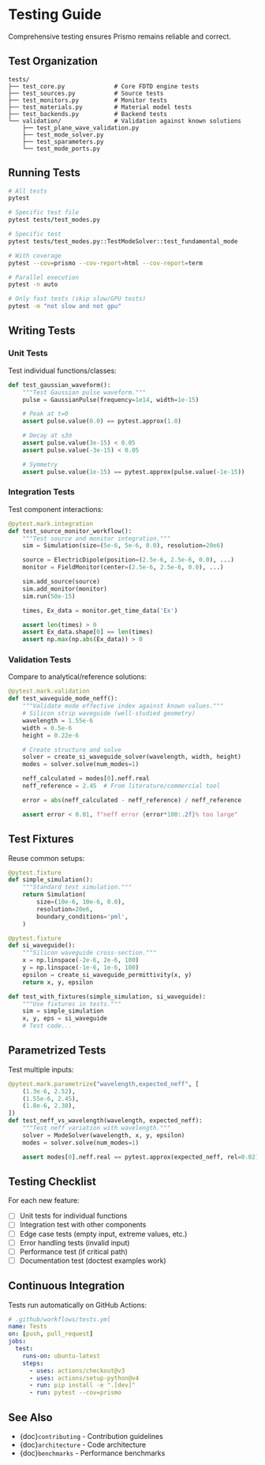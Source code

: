 # Testing Guide

Comprehensive testing ensures Prismo remains reliable and correct.

## Test Organization

```
tests/
├── test_core.py              # Core FDTD engine tests
├── test_sources.py           # Source tests
├── test_monitors.py          # Monitor tests
├── test_materials.py         # Material model tests
├── test_backends.py          # Backend tests
└── validation/               # Validation against known solutions
    ├── test_plane_wave_validation.py
    ├── test_mode_solver.py
    ├── test_sparameters.py
    └── test_mode_ports.py
```

## Running Tests

```bash
# All tests
pytest

# Specific test file
pytest tests/test_modes.py

# Specific test
pytest tests/test_modes.py::TestModeSolver::test_fundamental_mode

# With coverage
pytest --cov=prismo --cov-report=html --cov-report=term

# Parallel execution
pytest -n auto

# Only fast tests (skip slow/GPU tests)
pytest -m "not slow and not gpu"
```

## Writing Tests

### Unit Tests

Test individual functions/classes:

```python
def test_gaussian_waveform():
    """Test Gaussian pulse waveform."""
    pulse = GaussianPulse(frequency=1e14, width=1e-15)

    # Peak at t=0
    assert pulse.value(0.0) == pytest.approx(1.0)

    # Decay at ±3σ
    assert pulse.value(3e-15) < 0.05
    assert pulse.value(-3e-15) < 0.05

    # Symmetry
    assert pulse.value(1e-15) == pytest.approx(pulse.value(-1e-15))
```

### Integration Tests

Test component interactions:

```python
@pytest.mark.integration
def test_source_monitor_workflow():
    """Test source and monitor integration."""
    sim = Simulation(size=(5e-6, 5e-6, 0.0), resolution=20e6)

    source = ElectricDipole(position=(2.5e-6, 2.5e-6, 0.0), ...)
    monitor = FieldMonitor(center=(2.5e-6, 2.5e-6, 0.0), ...)

    sim.add_source(source)
    sim.add_monitor(monitor)
    sim.run(50e-15)

    times, Ex_data = monitor.get_time_data('Ex')

    assert len(times) > 0
    assert Ex_data.shape[0] == len(times)
    assert np.max(np.abs(Ex_data)) > 0
```

### Validation Tests

Compare to analytical/reference solutions:

```python
@pytest.mark.validation
def test_waveguide_mode_neff():
    """Validate mode effective index against known values."""
    # Silicon strip waveguide (well-studied geometry)
    wavelength = 1.55e-6
    width = 0.5e-6
    height = 0.22e-6

    # Create structure and solve
    solver = create_si_waveguide_solver(wavelength, width, height)
    modes = solver.solve(num_modes=1)

    neff_calculated = modes[0].neff.real
    neff_reference = 2.45  # From literature/commercial tool

    error = abs(neff_calculated - neff_reference) / neff_reference

    assert error < 0.01, f"neff error {error*100:.2f}% too large"
```

## Test Fixtures

Reuse common setups:

```python
@pytest.fixture
def simple_simulation():
    """Standard test simulation."""
    return Simulation(
        size=(10e-6, 10e-6, 0.0),
        resolution=20e6,
        boundary_conditions='pml',
    )

@pytest.fixture
def si_waveguide():
    """Silicon waveguide cross-section."""
    x = np.linspace(-2e-6, 2e-6, 100)
    y = np.linspace(-1e-6, 1e-6, 100)
    epsilon = create_si_waveguide_permittivity(x, y)
    return x, y, epsilon

def test_with_fixtures(simple_simulation, si_waveguide):
    """Use fixtures in tests."""
    sim = simple_simulation
    x, y, eps = si_waveguide
    # Test code...
```

## Parametrized Tests

Test multiple inputs:

```python
@pytest.mark.parametrize("wavelength,expected_neff", [
    (1.3e-6, 2.52),
    (1.55e-6, 2.45),
    (1.8e-6, 2.38),
])
def test_neff_vs_wavelength(wavelength, expected_neff):
    """Test neff variation with wavelength."""
    solver = ModeSolver(wavelength, x, y, epsilon)
    modes = solver.solve(num_modes=1)

    assert modes[0].neff.real == pytest.approx(expected_neff, rel=0.02)
```

## Testing Checklist

For each new feature:

- [ ] Unit tests for individual functions
- [ ] Integration test with other components
- [ ] Edge case tests (empty input, extreme values, etc.)
- [ ] Error handling tests (invalid input)
- [ ] Performance test (if critical path)
- [ ] Documentation test (doctest examples work)

## Continuous Integration

Tests run automatically on GitHub Actions:

```yaml
# .github/workflows/tests.yml
name: Tests
on: [push, pull_request]
jobs:
  test:
    runs-on: ubuntu-latest
    steps:
      - uses: actions/checkout@v3
      - uses: actions/setup-python@v4
      - run: pip install -e ".[dev]"
      - run: pytest --cov=prismo
```

## See Also

- {doc}`contributing` - Contribution guidelines
- {doc}`architecture` - Code architecture
- {doc}`benchmarks` - Performance benchmarks
